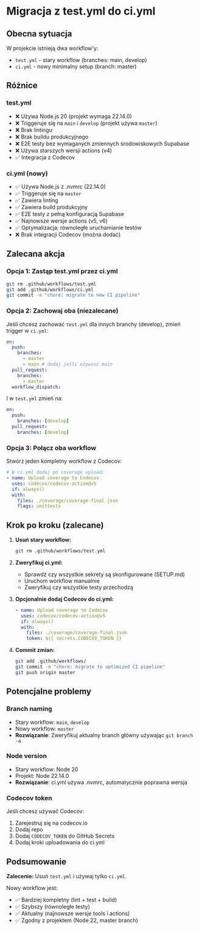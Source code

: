 # Migracja z test.yml do ci.yml

## Obecna sytuacja

W projekcie istnieją dwa workflow'y:

- `test.yml` - stary workflow (branches: main, develop)
- `ci.yml` - nowy minimalny setup (branch: master)

## Różnice

### test.yml

- ❌ Używa Node.js 20 (projekt wymaga 22.14.0)
- ❌ Triggeruje się na `main` i `develop` (projekt używa `master`)
- ❌ Brak lintingu
- ❌ Brak buildu produkcyjnego
- ❌ E2E testy bez wymaganych zmiennych środowiskowych Supabase
- ❌ Używa starszych wersji actions (v4)
- ✅ Integracja z Codecov

### ci.yml (nowy)

- ✅ Używa Node.js z .nvmrc (22.14.0)
- ✅ Triggeruje się na `master`
- ✅ Zawiera linting
- ✅ Zawiera build produkcyjny
- ✅ E2E testy z pełną konfiguracją Supabase
- ✅ Najnowsze wersje actions (v5, v6)
- ✅ Optymalizacja: równoległe uruchamianie testów
- ❌ Brak integracji Codecov (można dodać)

## Zalecana akcja

### Opcja 1: Zastąp test.yml przez ci.yml

```bash
git rm .github/workflows/test.yml
git add .github/workflows/ci.yml
git commit -m "chore: migrate to new CI pipeline"
```

### Opcja 2: Zachowaj oba (niezalecane)

Jeśli chcesz zachować `test.yml` dla innych branchy (develop), zmień trigger w `ci.yml`:

```yaml
on:
  push:
    branches:
      - master
      - main # dodaj jeśli używasz main
  pull_request:
    branches:
      - master
  workflow_dispatch:
```

I w `test.yml` zmień na:

```yaml
on:
  push:
    branches: [develop]
  pull_request:
    branches: [develop]
```

### Opcja 3: Połącz oba workflow

Stwórz jeden kompletny workflow z Codecov:

```yaml
# W ci.yml dodaj po coverage upload:
- name: Upload coverage to Codecov
  uses: codecov/codecov-action@v5
  if: always()
  with:
    files: ./coverage/coverage-final.json
    flags: unittests
```

## Krok po kroku (zalecane)

1. **Usuń stary workflow:**

   ```bash
   git rm .github/workflows/test.yml
   ```

2. **Zweryfikuj ci.yml:**
   - Sprawdź czy wszystkie sekrety są skonfigurowane (SETUP.md)
   - Uruchom workflow manualnie
   - Zweryfikuj czy wszystkie testy przechodzą

3. **Opcjonalnie dodaj Codecov do ci.yml:**

   ```yaml
   - name: Upload coverage to Codecov
     uses: codecov/codecov-action@v5
     if: always()
     with:
       files: ./coverage/coverage-final.json
       token: ${{ secrets.CODECOV_TOKEN }}
   ```

4. **Commit zmian:**
   ```bash
   git add .github/workflows/
   git commit -m "chore: migrate to optimized CI pipeline"
   git push origin master
   ```

## Potencjalne problemy

### Branch naming

- Stary workflow: `main`, `develop`
- Nowy workflow: `master`
- **Rozwiązanie**: Zweryfikuj aktualny branch główny używając `git branch -a`

### Node version

- Stary workflow: Node 20
- Projekt: Node 22.14.0
- **Rozwiązanie**: ci.yml używa .nvmrc, automatycznie poprawna wersja

### Codecov token

Jeśli chcesz używać Codecov:

1. Zarejestruj się na codecov.io
2. Dodaj repo
3. Dodaj `CODECOV_TOKEN` do GitHub Secrets
4. Dodaj kroki uploadowania do ci.yml

## Podsumowanie

**Zalecenie:** Usuń `test.yml` i używaj tylko `ci.yml`.

Nowy workflow jest:

- ✅ Bardziej kompletny (lint + test + build)
- ✅ Szybszy (równoległe testy)
- ✅ Aktualny (najnowsze wersje tools i actions)
- ✅ Zgodny z projektem (Node 22, master branch)
